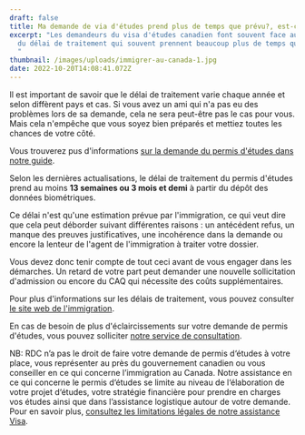 ```yaml
---
draft: false
title: Ma demande de via d'études prend plus de temps que prévu?, est-ce normal
excerpt: "Les demandeurs du visa d'études canadien font souvent face au problème
  du délai de traitement qui souvent prennent beaucoup plus de temps que prévu.
  "
thumbnail: /images/uploads/immigrer-au-canada-1.jpg
date: 2022-10-20T14:08:41.072Z
---
```

Il est important de savoir que le délai de traitement varie chaque année et selon diffèrent pays et cas. Si vous avez un ami qui n'a pas eu des problèmes lors de sa demande, cela ne sera peut-être pas le cas pour vous. Mais cela n'empêche que vous soyez bien préparés et mettiez toutes les chances de votre côté. 

Vous trouverez pus d'informations [sur la demande du permis d'études dans notre guide](https://www.rdcetudes.com/guides/canada/visa).

Selon les dernières actualisations, le délai de traitement du permis d'études prend au moins **13 semaines ou 3 mois et demi** à partir du dépôt des données biométriques.

Ce délai n'est qu'une estimation prévue par l'immigration, ce qui veut dire que cela peut déborder suivant différentes raisons  : un antécédent refus, un manque des preuves justificatives, une incohérence dans la demande ou encore la lenteur de l'agent de l'immigration à traiter votre dossier.

Vous devez donc tenir compte de tout ceci avant de vous engager dans les démarches. Un retard de votre part peut demander une nouvelle sollicitation d'admission ou encore du CAQ qui nécessite des coûts supplémentaires.

Pour plus d'informations sur les délais de traitement, vous pouvez consulter [le site web de l'immigration](https://www.canada.ca/fr/immigration-refugies-citoyennete/services/demande/verifier-delais-traitement.html). 

En cas de besoin de plus d'éclaircissements sur votre demande de permis d'études, vous pouvez solliciter [notre service de consultation](https://www.rdcetudes.com/assistance-process). 

NB: RDC n’a pas le droit de faire votre demande de permis d‘études à votre place, vous représenter au près du gouvernement canadien ou vous conseiller en ce qui concerne l’immigration au Canada. Notre assistance en ce qui concerne le permis d‘études se limite au niveau de l‘élaboration de votre projet d‘études, votre stratégie financière pour prendre en charges vos études ainsi que dans l’assistance logistique autour de votre demande. Pour en savoir plus, [consultez les limitations légales de notre assistance Visa](https://www.rdcetudes.com/assistance-visa).